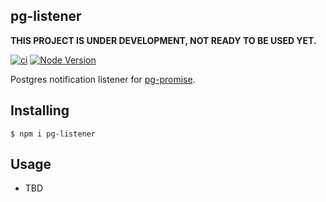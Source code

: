 pg-listener
-----------

**THIS PROJECT IS UNDER DEVELOPMENT, NOT READY TO BE USED YET.**

[![ci](https://github.com/vitaly-t/pg-listener/actions/workflows/ci.yml/badge.svg)](https://github.com/vitaly-t/pg-listener/actions/workflows/ci.yml)
[![Node Version](https://img.shields.io/badge/nodejs-20%20--%2024-green.svg?logo=node.js&style=flat)](https://nodejs.org)

Postgres notification listener for [pg-promise].

## Installing

```
$ npm i pg-listener
```

## Usage

* TBD

[pg-promise]:https://github.com/vitaly-t/pg-promise
